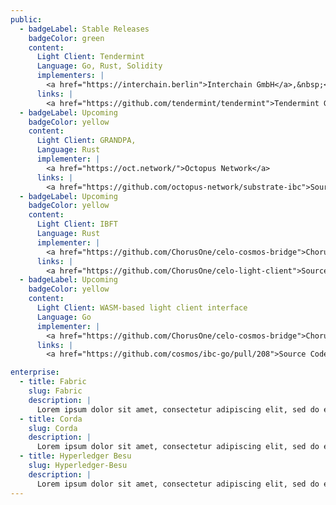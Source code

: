 ```yaml
---
public:
  - badgeLabel: Stable Releases
    badgeColor: green
    content:
      Light Client: Tendermint
      Language: Go, Rust, Solidity
      implementers: |
        <a href="https://interchain.berlin">Interchain GmbH</a>,&nbsp;<a href="https://informal.systems">Informal Systems</a>,&nbsp;<a href="https://github.com/ChorusOne/celo-cosmos-bridge">Chorus One</a>
      links: |
        <a href="https://github.com/tendermint/tendermint">Tendermint Go source code</a>,&nbsp;<a href="https://github.com/informalsystems/tendermint-rs">Tendermint Rust source code</a>,Tendermint-Solidity (repo to be updated)
  - badgeLabel: Upcoming
    badgeColor: yellow
    content:
      Light Client: GRANDPA,
      Language: Rust
      implementer: |
        <a href="https://oct.network/">Octopus Network</a>
      links: |
        <a href="https://github.com/octopus-network/substrate-ibc">Source Code</a>
  - badgeLabel: Upcoming
    badgeColor: yellow
    content:
      Light Client: IBFT 
      Language: Rust
      implementer: |
        <a href="https://github.com/ChorusOne/celo-cosmos-bridge">Chorus One</a>
      links: |
        <a href="https://github.com/ChorusOne/celo-light-client">Source Code</a>
  - badgeLabel: Upcoming
    badgeColor: yellow
    content:
      Light Client: WASM-based light client interface 
      Language: Go
      implementer: |
        <a href="https://github.com/ChorusOne/celo-cosmos-bridge">Chorus One</a>
      links: |
        <a href="https://github.com/cosmos/ibc-go/pull/208">Source Code</a>

enterprise:
  - title: Fabric
    slug: Fabric
    description: |
      Lorem ipsum dolor sit amet, consectetur adipiscing elit, sed do eiusmod tempor incididunt ut labore et dolore magna aliqua. Ut enim ad minim veniam, quis nostrud exercitation ullamco laboris nisi ut aliquip ex ea commodo consequat.
  - title: Corda
    slug: Corda
    description: |
      Lorem ipsum dolor sit amet, consectetur adipiscing elit, sed do eiusmod tempor incididunt ut labore et dolore magna aliqua. Ut enim ad minim veniam, quis nostrud exercitation ullamco laboris nisi ut aliquip ex ea commodo consequat.
  - title: Hyperledger Besu
    slug: Hyperledger-Besu
    description: |
      Lorem ipsum dolor sit amet, consectetur adipiscing elit, sed do eiusmod tempor incididunt ut labore et dolore magna aliqua. Ut enim ad minim veniam, quis nostrud exercitation ullamco laboris nisi ut aliquip ex ea commodo consequat.
---
```

